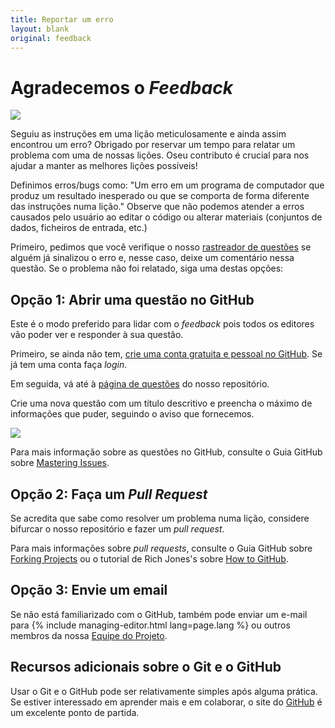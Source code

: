 ```yaml
---
title: Reportar um erro
layout: blank
original: feedback
---
```


# Agradecemos o _Feedback_

<img src="{{site.baseurl}}/images/reader-sm.png" class="garnish rounded float-left" />

Seguiu as instruções em uma lição meticulosamente e ainda assim encontrou um erro? Obrigado por reservar um tempo para relatar um problema com uma de nossas lições. Oseu contributo é crucial para nos ajudar a manter as melhores lições possíveis! 

Definimos erros/bugs como: "Um erro em um programa de computador que produz um resultado inesperado ou que se comporta de forma diferente das instruções numa lição." Observe que não podemos atender a erros causados pelo usuário ao editar o código ou alterar materiais (conjuntos de dados, ficheiros de entrada, etc.) 

Primeiro, pedimos que você verifique o nosso [rastreador de questões](https://github.com/programminghistorian/jekyll/issues?q=is%3Aissue+is%3Aopen+label%3Abug) se alguém já sinalizou o erro e, nesse caso, deixe um comentário nessa questão. Se o problema não foi relatado, siga uma destas opções:

## Opção 1: Abrir uma questão no GitHub
Este é o modo preferido para lidar com o _feedback_ pois todos os editores vão poder ver e responder à sua questão.

Primeiro, se ainda não tem, [crie uma conta gratuita e pessoal no GitHub](https://help.github.com/articles/signing-up-for-a-new-github-account). Se já tem uma conta faça _login_.

Em seguida, vá até à [página de questões](https://github.com/programminghistorian/jekyll/issues?state=open) do nosso repositório.

Crie uma nova questão com um título descritivo e preencha o máximo de informações que puder, seguindo o aviso que fornecemos. 

<img src="https://cloud.githubusercontent.com/assets/1126864/3697100/52b37768-139e-11e4-816e-c3eee5516997.png" class="full-width rounded" />

Para mais informação sobre as questões no GitHub, consulte o Guia GitHub sobre [Mastering Issues](https://guides.github.com/features/issues/).

## Opção 2: Faça um _Pull Request_
Se acredita que sabe como resolver um problema numa lição, considere bifurcar o nosso repositório e fazer um _pull request_.

Para mais informações sobre _pull requests_, consulte o Guia GitHub sobre [Forking Projects](https://guides.github.com/activities/forking/) ou o tutorial de Rich Jones's sobre [How to GitHub](https://gun.io/blog/how-to-github-fork-branch-and-pull-request/).

## Opção 3: Envie um email
Se não está familiarizado com o GitHub, também pode enviar um e-mail para {% include managing-editor.html lang=page.lang %} ou outros membros da nossa [Equipe do Projeto](/pt/equipe.html).

## Recursos adicionais sobre o Git e o GitHub

Usar o Git e o GitHub pode ser relativamente simples após alguma prática. Se estiver interessado em aprender mais e em colaborar, o site do [GitHub](https://help.github.com/articles/good-resources-for-learning-git-and-github/) é um excelente ponto de partida.
